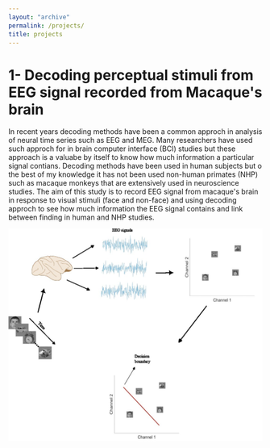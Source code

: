 ```yaml
---
layout: "archive"
permalink: /projects/
title: projects
---
```


1- Decoding perceptual stimuli from EEG signal recorded from Macaque's brain
===
In recent years decoding methods have been a common approch in  analysis of neural time series such as EEG and MEG. Many researchers have used such approch for in brain computer interface (BCI) studies but these approach is a valuabe by itself to know how much information a particular signal contians. Decoding methods have been used in human subjects but o the best of my knowledge it has not been used non-human primates (NHP) such as macaque monkeys that are extensively used in neuroscience studies. The aim of this study is to record EEG signal from macaque's brain in response to visual stimuli (face and non-face) and using decoding approch to see how much information the EEG signal contains and link between finding in human and NHP studies.

![Decoding paradiam of EEG signal](/images/EEG-Decoding.jpg)